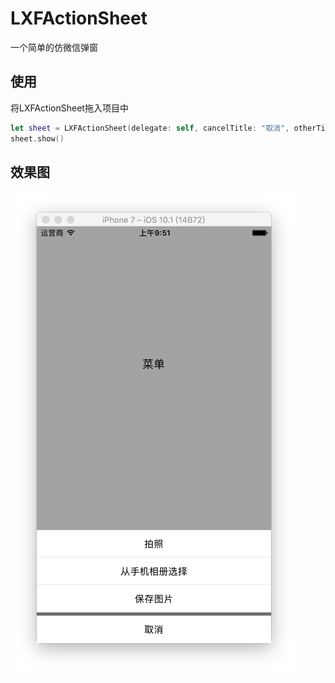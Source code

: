 # LXFActionSheet
一个简单的仿微信弹窗

## 使用
将LXFActionSheet拖入项目中

```swift
let sheet = LXFActionSheet(delegate: self, cancelTitle: "取消", otherTitles: ["标题1", "标题2", "标题3"])
sheet.show()
```


## 效果图

![image](https://github.com/LinXunFeng/LXFActionSheet/raw/master/Screenshots/1.png)